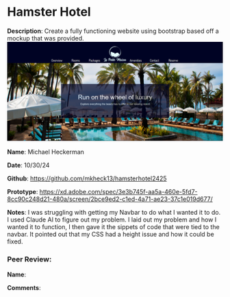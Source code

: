 # Hamster Hotel

**Description**: Create a fully functioning website using bootstrap based off a mockup that was provided.
![Design preview for the Hamster Hotel Website](./assets/Screenshot-HamsterHotel.png)

**Name**: Michael Heckerman

**Date**: 10/30/24

**Github**: https://github.com/mkheck13/hamsterhotel2425

**Prototype**: https://xd.adobe.com/spec/3e3b745f-aa5a-460e-5fd7-8cc90c248d21-480a/screen/2bce9ed2-c1ed-4a71-ae23-37c1e019d677/

**Notes**: I was struggling with getting my Navbar to do what I wanted it to do. I used Claude AI to figure out my problem. I laid out my problem and how I wanted it to function, I then gave it the sippets of code that were tied to the navbar. It pointed out that my CSS had a height issue and how it could be fixed.

### Peer Review:
**Name**: 

**Comments**: 


